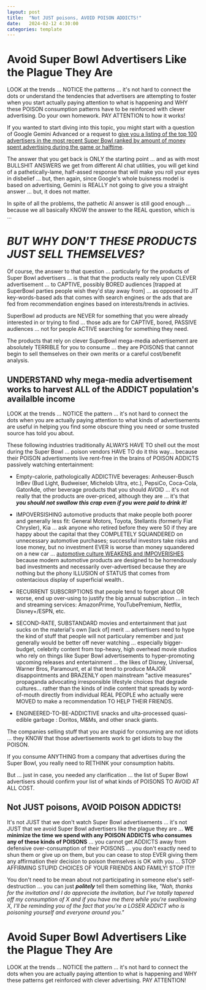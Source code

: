 ```yaml
---
layout: post
title:  "Not JUST poisons, AVOID POISON ADDICTS!"
date:   2024-02-12 4:30:00
categories: template
---
```




# Avoid Super Bowl Advertisers Like the Plague They Are

LOOK at the trends ... NOTICE the patterns ... it's not hard to connect the dots or understand the tendencies that advertisers are attempting to foster when you start actually paying attention to what is happening and WHY these POISON consumption patterns have to be reinforced with clever advertising.  Do your own homework. PAY ATTENTION to how it works!

If you wanted to start diving into this topic, you might start with a question of Google Gemini Advanced or a request to [give you a listing of the top 100 advertisers in the most recent Super Bowl ranked by amount of money spent advertising during the game or halftime](https://gemini.google.com/app/2489055275224dfe).

The answer that you get back is ONLY the starting point ... and as with most BULLSHIT ANSWERS we get from different AI chat utilities, you will get kind of a pathetically-lame, half-assed response that will make you roll your eyes in disbelief ... but, then again, since Google's whole buisness model is based on advertising, Gemini is REALLY not going to give you a straight answer ... but, it does not matter.

In spite of all the problems, the pathetic AI answer is still good enough ... because we all basically KNOW the answer to the REAL question, which is ...  

# *BUT WHY DON'T THESE PRODUCTS JUST SELL THEMSELVES?*

Of course, the answer to that question ...  particularly for the products of Super Bowl advertisers ... is that that the products really rely upon CLEVER advertisement ... to CAPTIVE, possibly BORED audiences [trapped at SuperBowl parties people wish they'd stay away from] ... as opposed to JIT key-words-based ads that comes with search engines or the ads that are fed from recommendation engines based on interests/trends in activies.  

SuperBowl ad products are NEVER for something that you were already interested in or trying to find ... those ads are for CAPTIVE, bored, PASSIVE audiences ... not for people ACTIVE searching for something they need.

The products that rely on clever SuperBowl mega-media advertisement are absolutely TERRIBLE for you to consume ... they are POISONS that cannot begin to sell themselves on their own merits or a careful cost/benefit analysis.

## UNDERSTAND why mega-media advertisement works to harvest ALL of the ADDICT population's availalble income

LOOK at the trends ... NOTICE the pattern ... it's not hard to connect the dots when you are actually paying attention to what kinds of advertisements are useful in helping you find some obscure thing you need or some trusted source has told you about.

These following industries traditionally ALWAYS HAVE TO shell out the most during the Super Bowl ... poison vendors HAVE TO do it this way... because their POISON advertisments live rent-free in the brains of POISON ADDICTS passively watching entertainment:

* Empty-calorie, pathologically ADDICTIVE beverages: Anheuser-Busch InBev (Bud Light, Budweiser, Michelob Ultra, etc.), PepsiCo, Coca-Cola, GatorAde, other beverage products that you should AVOID ... it's not really that the products are over-priced, although they are ... it's that ***you should not swallow this crap even if you were paid to drink it!***

* IMPOVERSISHING automotive products that make people both poorer and generally less fit: General Motors, Toyota, Stellantis (formerly Fiat Chrysler), Kia ... ask anyone who retired before they were 50 if they are happy about the capital that they COMPLETELY SQUANDERED on unnecessary automotive purchases; successful investors take risks and lose money, but no investment EVER is worse than money squandered on a new car ... [automotive culture WEAKENS and IMPOVERISHES](https://markbruns.github.io/template/2024/01/18/automotive-culture-is-for-idiots.html) because modern automotive products are designed to be horrendously bad investments and necessarily over-advertised because they are nothing but the phony ILLUSION of STATUS that comes from ostentacious display of superficial wealth.. 

* RECURRENT SUBSCRIPTIONS that people tend to forget about OR worse, end up over-using to justify the big annual subscription ... in tech and streaming services: AmazonPrime, YouTubePremium, Netflix, Disney+/ESPN, etc.

* SECOND-RATE, SUBSTANDARD movies and entertainment that just sucks on the material's own [lack of] merit ... advertisers need to hype the kind of stuff that people will not particulary remember and just generally would be better off never watching ... especially bigger-budget, celebrity content from top-heavy, high overhead movie studios who rely on things like Super Bowl advertisements to hyper-promoting upcoming releases and entertainment ... the likes of Disney, Universal, Warner Bros, Paramount, et al that tend to produce MAJOR disappointments and BRAZENLY open mainstream "active measures" propaganda advocating irresponsible lifestyle choices that degrade cultures... rather than the kinds of indie content that spreads by word-of-mouth directly from individual REAL PEOPLE who actually were MOVED to make a recommendation TO HELP THEIR FRIENDS.

* ENGINEERED-TO-BE-ADDICTIVE snacks and ulta-processed quasi-edible garbage : Doritos, M&Ms, and other snack giants.

The companies selling stuff that you are stupid for consuming are not idiots ... they KNOW that those advertisements work to get idiots to buy the POISON.  


If you consume ANYTHING from a company that advertises during the Super Bowl, you really need to RETHINK your consumption habits.  

But ... just in case, you needed any clarification ... the list of Super Bowl advertisers should confirm your list of what kinds of POISONS TO AVOID AT ALL COST.

## Not JUST poisons, AVOID POISON ADDICTS!

It's not JUST that we don't watch Super Bowl advertisements ... it's not JUST that we avoid Super Bowl advertisers like the plague they are ... **WE minimize the time we spend with any POISON ADDICTS who consumes any of these kinds of POISONS** ... you cannot get ADDICTS away from defensive over-consumption of their POISONS ... you don't exactly need to shun them or give up on them, but you can cease to stop EVER giving them any affirmation their decision to poison themselves is OK with you ... STOP AFFIRMING STUPID CHOICES OF YOUR FRIENDS AND FAMILY! STOP IT!!! 

You don't need to be mean about not participating in someone else's self-destruction ... you can just ***politely*** tell them something like, *"Nah, thanks for the invitation and I do appreciate the invitation, but I've totally tapered off my consumption of X and if you have me there while you're swallowing X, I'll be reminding you of the fact that you're a LOSER ADDICT who is poisoning yourself and everyone around you."*

# Avoid Super Bowl Advertisers Like the Plague They Are

LOOK at the trends ... NOTICE the pattern ... it's not hard to connect the dots when you are actually paying attention to what is happening and WHY these patterns get reinforced with clever advertising.  PAY ATTENTION!
